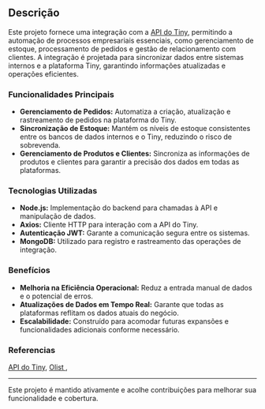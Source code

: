## Descrição

Este projeto fornece uma integração com a [API do Tiny](https://tiny.com.br/api-docs/), permitindo a automação de processos empresariais essenciais, como gerenciamento de estoque, processamento de pedidos e gestão de relacionamento com clientes. A integração é projetada para sincronizar dados entre sistemas internos e a plataforma Tiny, garantindo informações atualizadas e operações eficientes.

### Funcionalidades Principais

- **Gerenciamento de Pedidos:** Automatiza a criação, atualização e rastreamento de pedidos na plataforma do Tiny.
- **Sincronização de Estoque:** Mantém os níveis de estoque consistentes entre os bancos de dados internos e o Tiny, reduzindo o risco de sobrevenda.
- **Gerenciamento de Produtos e Clientes:** Sincroniza as informações de produtos e clientes para garantir a precisão dos dados em todas as plataformas.

### Tecnologias Utilizadas

- **Node.js:** Implementação do backend para chamadas à API e manipulação de dados.
- **Axios:** Cliente HTTP para interação com a API do Tiny.
- **Autenticação JWT:** Garante a comunicação segura entre os sistemas.
- **MongoDB:** Utilizado para registro e rastreamento das operações de integração.

### Benefícios

- **Melhoria na Eficiência Operacional:** Reduz a entrada manual de dados e o potencial de erros.
- **Atualizações de Dados em Tempo Real:** Garante que todas as plataformas reflitam os dados atuais do negócio.
- **Escalabilidade:** Construído para acomodar futuras expansões e funcionalidades adicionais conforme necessário.

### Referencias

[API do Tiny](https://tiny.com.br/api-docs/),
[Olist ](https://olist.com//),

---

Este projeto é mantido ativamente e acolhe contribuições para melhorar sua funcionalidade e cobertura.

